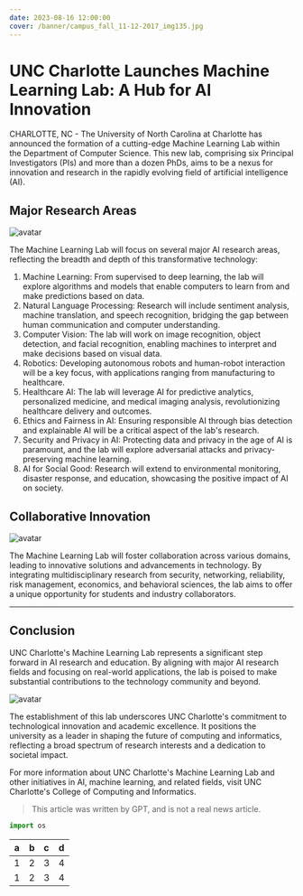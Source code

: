 ```yaml
---
date: 2023-08-16 12:00:00
cover: /banner/campus_fall_11-12-2017_img135.jpg
---
```


# UNC Charlotte Launches Machine Learning Lab: A Hub for AI Innovation

CHARLOTTE, NC - The University of North Carolina at Charlotte has announced the formation of a cutting-edge Machine Learning Lab within the Department of Computer Science. This new lab, comprising six Principal Investigators (PIs) and more than a dozen PhDs, aims to be a nexus for innovation and research in the rapidly evolving field of artificial intelligence (AI).

<!-- more -->

## Major Research Areas

![avatar](/pictures/computer-engineer-4.png)

The Machine Learning Lab will focus on several major AI research areas, reflecting the breadth and depth of this transformative technology:

1. Machine Learning: From supervised to deep learning, the lab will explore algorithms and models that enable computers to learn from and make predictions based on data.
2. Natural Language Processing: Research will include sentiment analysis, machine translation, and speech recognition, bridging the gap between human communication and computer understanding.
3. Computer Vision: The lab will work on image recognition, object detection, and facial recognition, enabling machines to interpret and make decisions based on visual data.
4. Robotics: Developing autonomous robots and human-robot interaction will be a key focus, with applications ranging from manufacturing to healthcare.
5. Healthcare AI: The lab will leverage AI for predictive analytics, personalized medicine, and medical imaging analysis, revolutionizing healthcare delivery and outcomes.
6. Ethics and Fairness in AI: Ensuring responsible AI through bias detection and explainable AI will be a critical aspect of the lab's research.
7. Security and Privacy in AI: Protecting data and privacy in the age of AI is paramount, and the lab will explore adversarial attacks and privacy-preserving machine learning.
8. AI for Social Good: Research will extend to environmental monitoring, disaster response, and education, showcasing the positive impact of AI on society.

## Collaborative Innovation

![avatar](/pictures/computer-engineer-6.png)

The Machine Learning Lab will foster collaboration across various domains, leading to innovative solutions and advancements in technology. By integrating multidisciplinary research from security, networking, reliability, risk management, economics, and behavioral sciences, the lab aims to offer a unique opportunity for students and industry collaborators.

---

## Conclusion

UNC Charlotte's Machine Learning Lab represents a significant step forward in AI research and education. By aligning with major AI research fields and focusing on real-world applications, the lab is poised to make substantial contributions to the technology community and beyond.

![avatar](/pictures/computer-engineer-7.png)

The establishment of this lab underscores UNC Charlotte's commitment to technological innovation and academic excellence. It positions the university as a leader in shaping the future of computing and informatics, reflecting a broad spectrum of research interests and a dedication to societal impact.

For more information about UNC Charlotte's Machine Learning Lab and other initiatives in AI, machine learning, and related fields, visit UNC Charlotte's College of Computing and Informatics.

> This article was written by GPT, and is not a real news article.

```py
import os
```

| a   |   b | c   |  d  |
| --- | --: | :-- | :-: |
| 1   |   2 | 3   |  4  |
| 1   |   2 | 3   |  4  |
